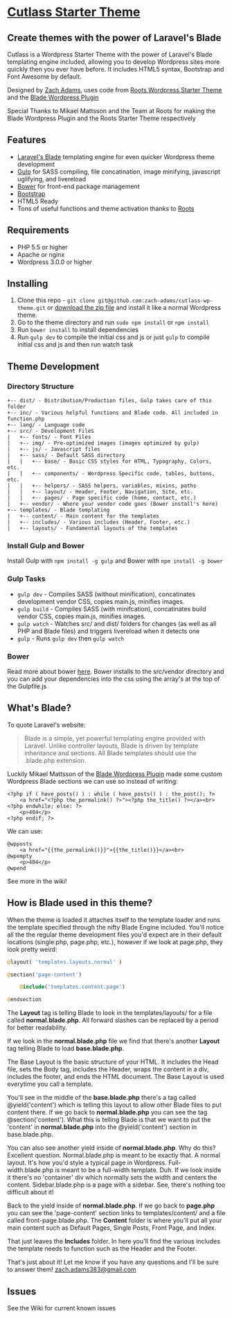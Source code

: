 [Cutlass Starter Theme](https://github.com/zach-adams/cutlass-wp-theme)
=========

## Create themes with the power of Laravel's Blade

Cutlass is a Wordpress Starter Theme with the power of Laravel's Blade templating engine included, allowing you to develop Wordpress sites more quickly then you ever have before. It includes HTML5 syntax, Bootstrap and Font Awesome by default.

Designed by [Zach Adams](http://zach-adams.com), uses code from [Roots Wordpress Starter Theme](https://github.com/roots/roots) and the [Blade Wordpress Plugin](https://github.com/MikaelMattsson/blade)

Special Thanks to Mikael Mattsson and the Team at Roots for making the Blade Wordpress Plugin and the Roots Starter Theme respectively

## Features

* [Laravel's Blade](http://laravel.com/docs/4.2/templates) templating engine for even quicker Wordpress theme development
* [Gulp](http://gulpjs.com/) for SASS compiling, file concatination, image minifying, javascript uglifying, and livereload
* [Bower](http://bower.io/) for front-end package management
* [Bootstrap](http://getbootstrap.com/)
* HTML5 Ready
* Tons of useful functions and theme activation thanks to [Roots](https://github.com/roots/roots)

## Requirements

* PHP 5.5 or higher
* Apache or nginx
* Wordpress 3.0.0 or higher

## Installing

1. Clone this repo - `git clone git@github.com:zach-adams/cutlass-wp-theme.git` or [download the zip file](https://github.com/zach-adams/cutlass-wp-theme/archive/master.zip) and install it like a normal Wordpress theme.
2. Go to the theme directory and run `sudo npm install` or `npm install`
3. Run `bower install` to install dependencies
4. Run `gulp dev` to compile the initial css and js or just `gulp` to compile initial css and js and then run watch task

## Theme Development

### Directory Structure

```
+-- dist/ - Distribution/Production files, Gulp takes care of this folder
+-- inc/ - Various helpful functions and Blade code. All included in function.php
+-- lang/ - Language code
+-- src/ - Development Files
|   +-- fonts/ - Font Files
|   +-- img/ - Pre-optimized images (images optimized by gulp)
|   +-- js/ - Javascript files
|   +-- sass/ - Default SASS directory
|	|	+-- base/ - Basic CSS styles for HTML, Typography, Colors, etc.
|	|	+-- components/ - Wordpress Specific code, tables, buttons, etc.
|	|	+-- helpers/ - SASS helpers, variables, mixins, paths
|	|	+-- layout/ - Header, Footer, Navigation, Site, etc.
|	|	+-- pages/ - Page specific code (home, contact, etc.)
|   +-- vendor/ - Where your vendor code goes (Bower install's here)
+-- templates/ - Blade templating
|   +-- content/ - Main content for the templates
|   +-- includes/ - Various includes (Header, Footer, etc.)
|   +-- layouts/ - Fundamental layouts of the templates
```

### Install Gulp and Bower

Install Gulp with `npm install -g gulp` and Bower with `npm install -g bower`

### Gulp Tasks

* `gulp dev` - Compiles SASS (without minification), concatinates development vendor CSS, copies main.js, minifies images.
* `gulp build` - Compiles SASS (with minifcation), concatinates build vendor CSS, copies main.js, minifies images.
* `gulp watch` - Watches src/ and dist/ folders for changes (as well as all PHP and Blade files) and triggers livereload when it detects one
* `gulp` - Runs `gulp dev` then `gulp watch`

### Bower

Read more about bower [here](http://bower.io/). Bower installs to the src/vendor directory and you can add your dependencies into the css using the array's at the top of the Gulpfile.js

## What's Blade?

To quote Laravel's website: 
> Blade is a simple, yet powerful templating engine provided with Laravel. Unlike controller layouts, Blade is driven by template inheritance and sections. All Blade templates should use the .blade.php extension.

Luckily Mikael Mattsson of the [Blade Wordpress Plugin](https://github.com/MikaelMattsson/blade) made some custom Wordpress Blade sections we can use so instead of writing:

	<?php if ( have_posts() ) : while ( have_posts() ) : the_post(); ?>
    	<a href="<?php the_permalink() ?>"><?php the_title() ?></a><br>
	<?php endwhile; else: ?>
    	<p>404</p>
	<?php endif; ?>

We can use:

	@wpposts
    	<a href="{{the_permalink()}}">{{the_title()}}</a><br>
	@wpempty
    	<p>404</p>
	@wpend

See more in the wiki!

## How is Blade used in this theme?

When the theme is loaded it attaches itself to the template loader and runs the template specified through the nifty Blade Engine included. You'll notice all the the regular theme development files you'd expect are in their default locations (single.php, page.php, etc.), however if we look at page.php, they look pretty weird:

```php
@layout( 'templates.layouts.normal' )

@section('page-content')

	@include('templates.content.page')

@endsection
```

The **Layout** tag is telling Blade to look in the templates/layouts/ for a file called **normal.blade.php**. All forward slashes can be replaced by a period for better readability. 

If we look in the **normal.blade.php** file we find that there's another **Layout** tag telling Blade to load **base.blade.php**. 

The Base Layout is the basic structure of your HTML. It includes the Head file, sets the Body tag, includes the Header, wraps the content in a div, includes the footer, and ends the HTML document. The Base Layout is used everytime you call a template.

You'll see in the middle of the **base.blade.php** there's a tag called @yield('content') which is telling this layout to allow other Blade files to put content there. If we go back to **normal.blade.php** you can see the tag @section('content'). What this is telling Blade is that we want to put the 'content' in **normal.blade.php** into the @yield('content') section in base.blade.php.

You can also see another yield inside of **normal.blade.php**. Why do this? Excellent question. Normal.blade.php is meant to be exactly that. A normal layout. It's how you'd style a typical page in Wordpress. Full-width.blade.php is meant to be a full-width template. Duh. If we look inside it there's no 'container' div which normally sets the width and centers the content. Sidebar.blade.php is a page with a sidebar. See, there's nothing too difficult about it!

Back to the yield inside of **normal.blade.php**. If we go back to **page.php** you can see the 'page-content' section links to templates/content/ and a file called front-page.blade.php. The **Content** folder is where you'll put all your main content such as Default Pages, Single Posts, Front Page, and Index.

That just leaves the **Includes** folder. In here you'll find the various includes the template needs to function such as the Header and the Footer.

That's just about it! Let me know if you have any questions and I'll be sure to answer them! [zach.adams383@gmail.com](mailto:zach-adams383@gmail.com)

## Issues

See the Wiki for current known issues